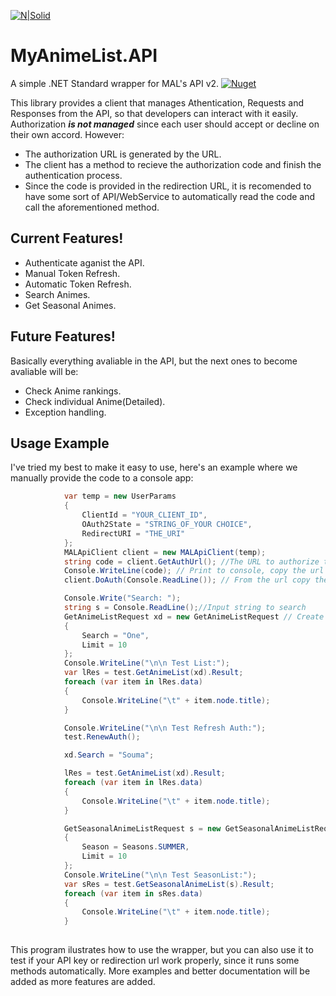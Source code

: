 [![N|Solid](https://cdn.myanimelist.net/images/mal-logo-xsmall.png?v=180226001)](https://myanimelist.net)
# MyAnimeList.API
A simple .NET Standard wrapper for MAL's API v2. [![Nuget](https://img.shields.io/nuget/v/MyAnimeList.API?style=plastic)](https://www.nuget.org/packages/MyAnimeList.API/)

This library provides a client that manages Athentication, Requests and Responses from the API, so that developers can interact with it easily. Authorization ***is not managed*** since each user should accept or decline on their own accord. However: 

  - The authorization URL is generated by the URL.
  - The client has a method to recieve the authorization code and finish the authentication process.
  - Since the code is provided in the redirection URL, it is recomended to have some sort of API/WebService to automatically read the code and call the aforementioned method.

## Current Features!

  - Authenticate aganist the API.
  - Manual Token Refresh.
  - Automatic Token Refresh.
  - Search Animes.
  - Get Seasonal Animes.


## Future Features!
Basically everything avaliable in the API, but the next ones to become avaliable will be:
  - Check Anime rankings.
  - Check individual Anime(Detailed).
  - Exception handling.

## Usage Example
I've tried my best to make it easy to use, here's an example where we manually provide the code to a console app:
```cs
            var temp = new UserParams
            {
                ClientId = "YOUR_CLIENT_ID",
                OAuth2State = "STRING_OF_YOUR CHOICE",
                RedirectURI = "THE_URI"
            };
            MALApiClient client = new MALApiClient(temp);
            string code = client.GetAuthUrl(); //The URL to authorize the API usage for our account
            Console.WriteLine(code); // Print to console, copy the url and allow from a browser
            client.DoAuth(Console.ReadLine()); // From the url copy the code and paste it.

            Console.Write("Search: "); 
            string s = Console.ReadLine();//Input string to search
            GetAnimeListRequest xd = new GetAnimeListRequest // Create a request object, limit is the maximum amount of entries to obtain
            {
                Search = "One",
                Limit = 10
            };
            Console.WriteLine("\n\n Test List:");
            var lRes = test.GetAnimeList(xd).Result;
            foreach (var item in lRes.data)
            {
                Console.WriteLine("\t" + item.node.title);
            }

            Console.WriteLine("\n\n Test Refresh Auth:");
            test.RenewAuth();

            xd.Search = "Souma";

            lRes = test.GetAnimeList(xd).Result;
            foreach (var item in lRes.data)
            {
                Console.WriteLine("\t" + item.node.title);
            }

            GetSeasonalAnimeListRequest s = new GetSeasonalAnimeListRequest
            {
                Season = Seasons.SUMMER,
                Limit = 10
            };
            Console.WriteLine("\n\n Test SeasonList:");
            var sRes = test.GetSeasonalAnimeList(s).Result;
            foreach (var item in sRes.data)
            {
                Console.WriteLine("\t" + item.node.title);
            }
            
```
This program ilustrates how to use the wrapper, but you can also use it to test if your API key or redirection url work properly, since it runs some methods automatically.
More examples and better documentation will be added as more features are added.
